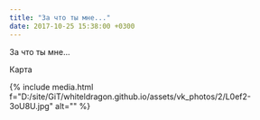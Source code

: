```yaml
---
title: "За что ты мне..."
date: 2017-10-25 15:38:00 +0300
---
```


За что ты мне...

Карта

{% include media.html f="D:/site/GiT/whiteldragon.github.io/assets/vk_photos/2/L0ef2-3oU8U.jpg" alt="" %}
